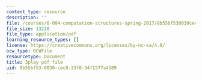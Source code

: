 ```yaml
---
content_type: resource
description: ''
file: /courses/6-004-computation-structures-spring-2017/8b55bf530030cec033f034f1577a4389_qSLkk5o1Mc8.pdf
file_size: 13220
file_type: application/pdf
learning_resource_types: []
license: https://creativecommons.org/licenses/by-nc-sa/4.0/
ocw_type: OCWFile
resourcetype: Document
title: 3play pdf file
uid: 8b55bf53-0030-cec0-33f0-34f1577a4389
---
```

